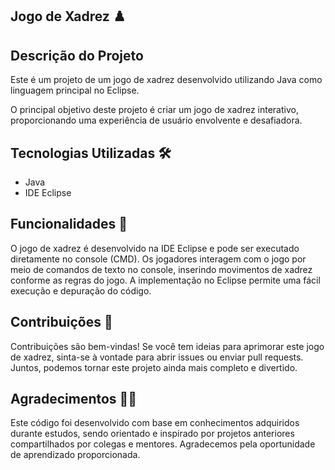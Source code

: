 ## Jogo de Xadrez ♟️



## Descrição do Projeto
Este é um projeto de um jogo de xadrez desenvolvido utilizando Java como linguagem principal no Eclipse.

O principal objetivo deste projeto é criar um jogo de xadrez interativo, proporcionando uma experiência de usuário envolvente e desafiadora.

## Tecnologias Utilizadas 🛠️
- Java <br>
- IDE Eclipse


## Funcionalidades 🎯
O jogo de xadrez é desenvolvido na IDE Eclipse e pode ser executado diretamente no console (CMD). Os jogadores interagem com o jogo por meio de comandos de texto no console, inserindo movimentos de xadrez conforme as regras do jogo. A implementação no Eclipse permite uma fácil execução e depuração do código.

## Contribuições 🎈
Contribuições são bem-vindas! Se você tem ideias para aprimorar este jogo de xadrez, sinta-se à vontade para abrir issues ou enviar pull requests. Juntos, podemos tornar este projeto ainda mais completo e divertido.

## Agradecimentos 🙌🙌
Este código foi desenvolvido com base em conhecimentos adquiridos durante estudos, sendo orientado e inspirado por projetos anteriores compartilhados por colegas e mentores. Agradecemos pela oportunidade de aprendizado proporcionada.

